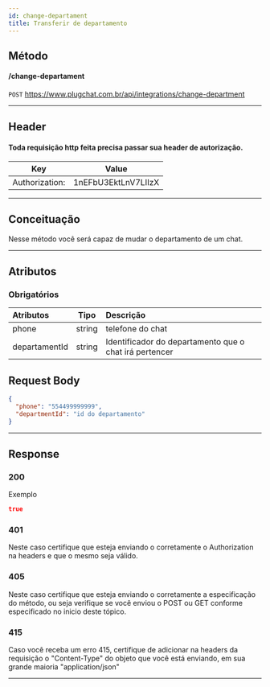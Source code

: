 ```yaml
---
id: change-departament
title: Transferir de departamento
---
```


## Método

#### /change-departament

`POST` https://www.plugchat.com.br/api/integrations/change-department

---

## Header

#### Toda requisição http feita precisa passar sua header de autorização.

|      Key       |        Value        |
| :------------: | :-----------------: |
| Authorization: | 1nEFbU3EktLnV7LIIzX |

---

## Conceituação

Nesse método você será capaz de mudar o departamento de um chat.

---

## Atributos

### Obrigatórios

| Atributos | Tipo | Descrição |
| :-- | :-: | :-- |
| phone | string | telefone do chat |
| departamentId | string | Identificador do departamento que o chat irá pertencer |

## Request Body

```json
{
  "phone": "554499999999",
  "departmentId": "id do departamento"
}
```

---

## Response

### 200

Exemplo

```json
true
```

### 401

Neste caso certifique que esteja enviando o corretamente o Authorization na headers e que o mesmo seja válido.

### 405

Neste caso certifique que esteja enviando o corretamente a especificação do método, ou seja verifique se você enviou o POST ou GET conforme especificado no inicio deste tópico.

### 415

Caso você receba um erro 415, certifique de adicionar na headers da requisição o "Content-Type" do objeto que você está enviando, em sua grande maioria "application/json"

---
